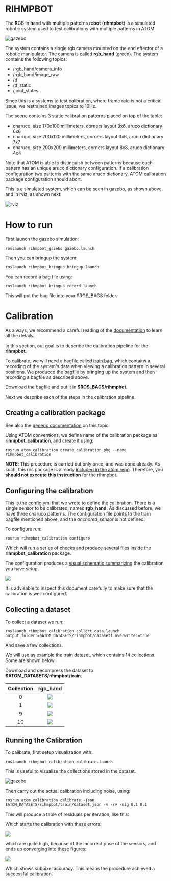 # RIHMPBOT

The **R**GB **i**n **h**and with **m**ultiple **p**atterns ro**bot** (**rihmpbot**) is a simulated robotic system used to test calibrations with multiple patterns in ATOM.

![gazebo](docs/system.png)

The system contains a single rgb camera mounted on the end effector of a robotic manipulator.
The camera is called **rgb_hand** (green).
The system contains the following topics:

  - /rgb_hand/camera_info
  - /rgb_hand/image_raw
  - /tf
  - /tf_static
  - /joint_states

Since this is a systems to test calibration, where frame rate is not a critical issue, we restrained images topics to 10Hz.

The scene contains 3 static calibration patterns placed on top of the table:

  - charuco, size 170x100 millimeters, corners layout 3x6, aruco dictionary 6x6
  - charuco, size 200x120 millimeters, corners layout 3x6, aruco dictionary 7x7
  - charuco, size 200x200 millimeters, corners layout 8x8, aruco dictionary 4x4

Note that ATOM is able to distinguish between patterns because each pattern has an unique aruco dictionary configuration. If a calibration configuration two patterns with the same aruco dictionary, ATOM calibration package configuration should abort.

This is a simulated system, which can be seen in gazebo, as shown above, and in rviz, as shown next:

![rviz](docs/rviz.png)

# How to run

First launch the gazebo simulation:

    roslaunch rihmpbot_gazebo gazebo.launch

Then you can bringup the system:

    roslaunch rihmpbot_bringup bringup.launch

You can record a bag file using:

    roslaunch rihmpbot_bringup record.launch

This will put the bag file into your $ROS_BAGS folder.

# Calibration

As always, we recommend a careful reading of the [documentation](https://lardemua.github.io/atom_documentation/) to learn all the details.

In this section, out goal is to describe the calibration pipeline for the **rihmpbot**.

To calibrate, we will need a bagfile called [train.bag](https://drive.google.com/file/d/1ryaW0MBhaUYH-kx_hle2ztkzLRCiuuLt/view?usp=sharing), which contains a recording of the system's data when viewing a calibration pattern in several positions.
We produced the bagfile by bringing up the system and then recording a bagfile as described above.

Download the bagfile and put it in **$ROS_BAGS/rihmpbot**.

Next we describe each of the steps in the calibration pipeline.

## Creating a calibration package

See also the [generic documentation](https://lardemua.github.io/atom_documentation/procedures/#create-a-calibration-package) on this topic.

Using ATOM conventions, we define name of the calibration package as **rihmpbot_calibration**, and create it using:

    rosrun atom_calibration create_calibration_pkg --name rihmpbot_calibration

**NOTE**: This procedure is carried out only once, and was done already. As such, this ros package is already [included in the atom repo](https://github.com/lardemua/atom/tree/noetic-devel/atom_examples/rihmpbot/rihmpbot_calibration). Therefore, you **should not execute this instruction** for the rihmpbot.


## Configuring the calibration

This is the [config.yml](https://github.com/lardemua/atom/blob/noetic-devel/atom_examples/rihmpbot/rihmpbot_calibration/calibration/config.yml) that we wrote to define the calibration. There is a single sensor to be calibrated, named **rgb_hand**. As discussed before, we have three charuco patterns.
The configuration file points to the train bagfile mentioned above, and the _anchored_sensor_ is not defined.

To configure run:

    rosrun rihmpbot_calibration configure

Which will run a series of checks and produce several files inside the **rihmpbot_calibration** package.

The configuration produces a [visual schematic summarizing](https://github.com/lardemua/atom/blob/noetic-devel/atom_examples/rihmpbot/rihmpbot_calibration/calibration/summary.pdf) the calibration you have setup.

![](docs/summary.png)

It is advisable to inspect this document carefully to make sure that the calibration is well configured.

## Collecting a dataset

To collect a dataset we run:

    roslaunch rihmpbot_calibration collect_data.launch output_folder:=$ATOM_DATASETS/rihmpbot/dataset1 overwrite:=true

And save a few collections.

We will use as example the [train](https://drive.google.com/file/d/1PJ-nb-BEBhcB2Nsn4M84ttXWGGQkLySQ/view?usp=sharing) dataset, which contains 14 collections. Some are shown below.

Download and decompress the dataset to **$ATOM_DATASETS/rihmpbot/train**.

Collection |           rgb_hand
:----------------:|:-------------------------:
0 | ![](docs/rgb_hand_000.jpg)
1 | ![](docs/rgb_hand_001.jpg)
9 | ![](docs/rgb_hand_009.jpg)
10 | ![](docs/rgb_hand_010.jpg)


## Running the Calibration

To calibrate, first setup visualization with:

    roslaunch rihmpbot_calibration calibrate.launch

This is useful to visualize the collections stored in the dataset.

![gazebo](docs/calibration.png)

Then carry out the actual calibration including noise, using:

    rosrun atom_calibration calibrate -json $ATOM_DATASETS/rihmpbot/train/dataset.json -v -rv -nig 0.1 0.1

This will produce a table of residuals per iteration, like this:

Which starts the calibration with these errors:

![](docs/calibration_output_initial.png)

which are quite high, because of the incorrect pose of the sensors,  and ends up converging into these figures:

![](docs/calibration_output_final.png)


Which shows subpixel accuracy. This means the procedure achieved a successful calibration.

